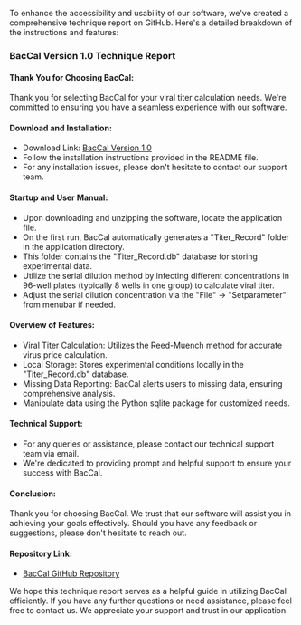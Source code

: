 To enhance the accessibility and usability of our software, we've created a comprehensive technique report on GitHub. Here's a detailed breakdown of the instructions and features:

### BacCal Version 1.0 Technique Report

#### Thank You for Choosing BacCal:

Thank you for selecting BacCal for your viral titer calculation needs. We're committed to ensuring you have a seamless experience with our software.

#### Download and Installation:

- Download Link: [BacCal Version 1.0](https://github.com/Chiskuare/BacCalculator/tree/main/BacCal_Version1.0/portable_download/portablefile.zip)
- Follow the installation instructions provided in the README file.
- For any installation issues, please don't hesitate to contact our support team.

#### Startup and User Manual:

- Upon downloading and unzipping the software, locate the application file.
- On the first run, BacCal automatically generates a "Titer_Record" folder in the application directory.
- This folder contains the "Titer_Record.db" database for storing experimental data.
- Utilize the serial dilution method by infecting different concentrations in 96-well plates (typically 8 wells in one group) to calculate viral titer.
- Adjust the serial dilution concentration via the "File" -> "Setparameter" from menubar if needed.

#### Overview of Features:

- Viral Titer Calculation: Utilizes the Reed-Muench method for accurate virus price calculation.
- Local Storage: Stores experimental conditions locally in the "Titer_Record.db" database.
- Missing Data Reporting: BacCal alerts users to missing data, ensuring comprehensive analysis.
- Manipulate data using the Python sqlite package for customized needs.

#### Technical Support:

- For any queries or assistance, please contact our technical support team via email.
- We're dedicated to providing prompt and helpful support to ensure your success with BacCal.

#### Conclusion:

Thank you for choosing BacCal. We trust that our software will assist you in achieving your goals effectively. Should you have any feedback or suggestions, please don't hesitate to reach out.

#### Repository Link:

- [BacCal GitHub Repository](https://github.com/Chiskuare/BacCalculator)

We hope this technique report serves as a helpful guide in utilizing BacCal efficiently. If you have any further questions or need assistance, please feel free to contact us. We appreciate your support and trust in our application.
